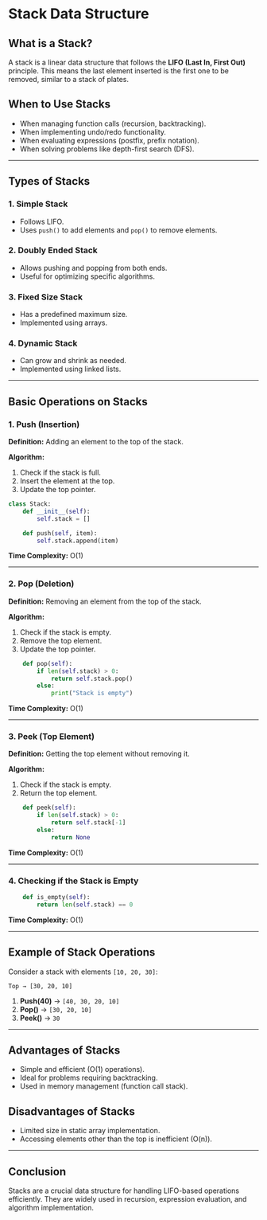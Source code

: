 # Stack Data Structure

## What is a Stack?
A stack is a linear data structure that follows the **LIFO (Last In, First Out)** principle. This means the last element inserted is the first one to be removed, similar to a stack of plates.

## When to Use Stacks
- When managing function calls (recursion, backtracking).
- When implementing undo/redo functionality.
- When evaluating expressions (postfix, prefix notation).
- When solving problems like depth-first search (DFS).

---

## Types of Stacks

### 1. Simple Stack
- Follows LIFO.
- Uses `push()` to add elements and `pop()` to remove elements.

### 2. Doubly Ended Stack
- Allows pushing and popping from both ends.
- Useful for optimizing specific algorithms.

### 3. Fixed Size Stack
- Has a predefined maximum size.
- Implemented using arrays.

### 4. Dynamic Stack
- Can grow and shrink as needed.
- Implemented using linked lists.

---

## Basic Operations on Stacks

### 1. Push (Insertion)
**Definition:** Adding an element to the top of the stack.

**Algorithm:**
1. Check if the stack is full.
2. Insert the element at the top.
3. Update the top pointer.

```python
class Stack:
    def __init__(self):
        self.stack = []

    def push(self, item):
        self.stack.append(item)
```

**Time Complexity:** O(1)

---

### 2. Pop (Deletion)
**Definition:** Removing an element from the top of the stack.

**Algorithm:**
1. Check if the stack is empty.
2. Remove the top element.
3. Update the top pointer.

```python
    def pop(self):
        if len(self.stack) > 0:
            return self.stack.pop()
        else:
            print("Stack is empty")
```

**Time Complexity:** O(1)

---

### 3. Peek (Top Element)
**Definition:** Getting the top element without removing it.

**Algorithm:**
1. Check if the stack is empty.
2. Return the top element.

```python
    def peek(self):
        if len(self.stack) > 0:
            return self.stack[-1]
        else:
            return None
```

**Time Complexity:** O(1)

---

### 4. Checking if the Stack is Empty
```python
    def is_empty(self):
        return len(self.stack) == 0
```

**Time Complexity:** O(1)

---

## Example of Stack Operations
Consider a stack with elements `[10, 20, 30]`:

```
Top → [30, 20, 10]
```
1. **Push(40)** → `[40, 30, 20, 10]`
2. **Pop()** → `[30, 20, 10]`
3. **Peek()** → `30`

---

## Advantages of Stacks
- Simple and efficient (O(1) operations).
- Ideal for problems requiring backtracking.
- Used in memory management (function call stack).

## Disadvantages of Stacks
- Limited size in static array implementation.
- Accessing elements other than the top is inefficient (O(n)).

---

## Conclusion
Stacks are a crucial data structure for handling LIFO-based operations efficiently. They are widely used in recursion, expression evaluation, and algorithm implementation.